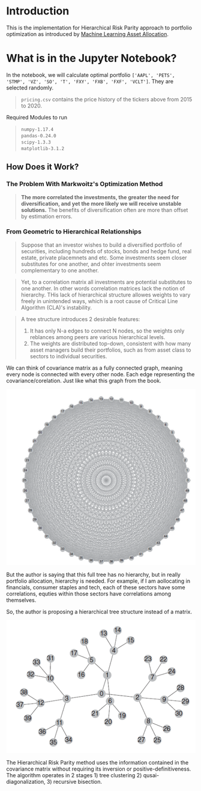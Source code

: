 # Introduction

This is the implementation for Hierarchical Risk Parity approach to portfolio optimization
as introduced by [Machine Learning Asset Allocation](https://github.com/TheRockXu/Hierarchical-Risk-Parity/blob/master/Machine%20Learning%20Asset%20Allocation.pdf).

# What is in the Jupyter Notebook?

In the notebook, we will calculate optimal portfolio `['AAPL', 'PETS', 'STMP', 'VZ', 'SO', 'T', 'FXY', 'FXB', 'FXF', 'VCLT']`. They are selected randomly.

>`pricing.csv` contains the price history of the tickers above from 2015 to 2020.

Required Modules to run
> `numpy-1.17.4`\
> `pandas-0.24.0`\
> `scipy-1.3.3` \
> `matplotlib-3.1.2`

## How Does it Work?

### The Problem With Markwoitz's Optimization Method
>**The more correlated the investments, the greater the need for diversification, and yet the more likely we will receive unstable solutions.** The benefits of diversification often are more than offset by estimation errors.

### From Geometric to Hierarchical Relationships

> Suppose that an investor wishes to build a diversified portfolio of securities, including hundreds of stocks, bonds and hedge fund, real estate, private placemnets and etc. Some investments seem closer substitutes for one another, and ohter investments seem complementary to one another. 

> Yet, to a correlation matrix all investments are potential substitutes to one another. In other words correlation matrices lack the notion of hierarchy.  THis lack of hierarchical structure allowes weights to vary freely in unintended ways, which is a root cause of Critical Line Algorithm (CLA)'s instability. 

> A tree structure introduces 2 desirable features: 
>1. It has only N-a edges to connect N nodes, so the weights only reblances among peers are various hierarchical levels.
>2. The weights are distributed top-down, consistent with how many asset managers build their portfolios, such as from asset class to sectors to individual securities.

We can think of covariance matrix as a fully connected graph, meaning every node is connected with every other node. Each edge representing the covariance/corelation. Just like what this graph from the book.

!["full tree"](images/full_tree.png)

But the author is saying that this full tree has no hierarchy, but in really portfolio allocation, hierarchy is needed. For example, if I am aollocating in financials, consumer staples and tech, each of these sectors have some correlations, equties within those sectors have correlations among themselves.

So, the author is proposing a hierarchical tree structure instead of a matrix.

!["partial tree"](images/partial_tree.png)

The Hierarchical Risk Parity method uses the information contained in the covariance matrix without requiring its inversion or positive-definitiveness. The algorithm operates in 2 stages 1) tree clustering 2) qusai-diagonalization, 3) recursive bisection.


